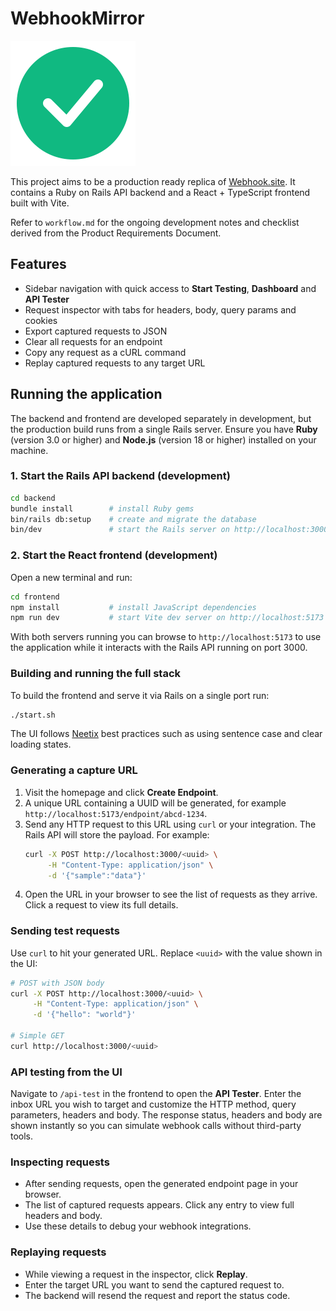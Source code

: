 # WebhookMirror

![WebhookMirror logo](assets/webhookmirror-logo.svg)

This project aims to be a production ready replica of [Webhook.site](https://webhook.site). It contains a Ruby on Rails API backend and a React + TypeScript frontend built with Vite.

Refer to `workflow.md` for the ongoing development notes and checklist derived from the Product Requirements Document.

## Features

- Sidebar navigation with quick access to **Start Testing**, **Dashboard** and **API Tester**
- Request inspector with tabs for headers, body, query params and cookies
- Export captured requests to JSON
- Clear all requests for an endpoint
- Copy any request as a cURL command
- Replay captured requests to any target URL

## Running the application

The backend and frontend are developed separately in development, but the production build runs from a single Rails server. Ensure you have **Ruby** (version 3.0 or higher) and **Node.js** (version 18 or higher) installed on your machine.

### 1. Start the Rails API backend (development)

```bash
cd backend
bundle install        # install Ruby gems
bin/rails db:setup    # create and migrate the database
bin/dev               # start the Rails server on http://localhost:3000
```

### 2. Start the React frontend (development)

Open a new terminal and run:

```bash
cd frontend
npm install           # install JavaScript dependencies
npm run dev           # start Vite dev server on http://localhost:5173
```

With both servers running you can browse to `http://localhost:5173` to use the application while it interacts with the Rails API running on port 3000.

### Building and running the full stack

To build the frontend and serve it via Rails on a single port run:

```bash
./start.sh
```


The UI follows [Neetix](https://neetix.neetokb.com/) best practices such as using sentence case and clear loading states.

### Generating a capture URL

1. Visit the homepage and click **Create Endpoint**.
2. A unique URL containing a UUID will be generated, for example `http://localhost:5173/endpoint/abcd-1234`.
3. Send any HTTP request to this URL using `curl` or your integration. The Rails API will store the payload.
   For example:
   ```bash
   curl -X POST http://localhost:3000/<uuid> \
        -H "Content-Type: application/json" \
        -d '{"sample":"data"}'
   ```
4. Open the URL in your browser to see the list of requests as they arrive. Click a request to view its full details.

### Sending test requests

Use `curl` to hit your generated URL. Replace `<uuid>` with the value shown in the UI:

```bash
# POST with JSON body
curl -X POST http://localhost:3000/<uuid> \
     -H "Content-Type: application/json" \
     -d '{"hello": "world"}'

# Simple GET
curl http://localhost:3000/<uuid>
```

### API testing from the UI

Navigate to `/api-test` in the frontend to open the **API Tester**. Enter the inbox URL you wish to target and customize the HTTP method, query parameters, headers and body. The response status, headers and body are shown instantly so you can simulate webhook calls without third-party tools.

### Inspecting requests

* After sending requests, open the generated endpoint page in your browser.
* The list of captured requests appears. Click any entry to view full headers and body.
* Use these details to debug your webhook integrations.

### Replaying requests

* While viewing a request in the inspector, click **Replay**.
* Enter the target URL you want to send the captured request to.
* The backend will resend the request and report the status code.
